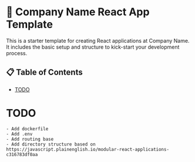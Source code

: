 # 🚀 Company Name React App Template

This is a starter template for creating React applications at Company Name. It includes the basic setup and structure to kick-start your development process.

## 📋 Table of Contents

- [TODO](#-todo)

# TODO
    - Add dockerfile
    - Add .env
    - Add routing base
    - Add directory structure based on https://javascript.plainenglish.io/modular-react-applications-c316783df0aa